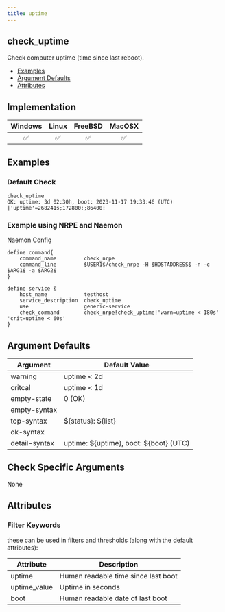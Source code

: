 ```yaml
---
title: uptime
---
```


## check_uptime

Check computer uptime (time since last reboot).

- [Examples](#examples)
- [Argument Defaults](#argument-defaults)
- [Attributes](#attributes)

## Implementation

| Windows            | Linux              | FreeBSD            | MacOSX             |
|:------------------:|:------------------:|:------------------:|:------------------:|
| :white_check_mark: | :white_check_mark: | :white_check_mark: | :white_check_mark: |

## Examples

### Default Check

    check_uptime
    OK: uptime: 3d 02:30h, boot: 2023-11-17 19:33:46 (UTC) |'uptime'=268241s;172800:;86400:

### Example using NRPE and Naemon

Naemon Config

    define command{
        command_name         check_nrpe
        command_line         $USER1$/check_nrpe -H $HOSTADDRESS$ -n -c $ARG1$ -a $ARG2$
    }

    define service {
        host_name            testhost
        service_description  check_uptime
        use                  generic-service
        check_command        check_nrpe!check_uptime!'warn=uptime < 180s' 'crit=uptime < 60s'
    }

## Argument Defaults

| Argument      | Default Value                            |
| ------------- | ---------------------------------------- |
| warning       | uptime < 2d                              |
| critcal       | uptime < 1d                              |
| empty-state   | 0 (OK)                                   |
| empty-syntax  |                                          |
| top-syntax    | \${status}: \${list}                     |
| ok-syntax     |                                          |
| detail-syntax | uptime: \${uptime}, boot: \${boot} (UTC) |

## Check Specific Arguments

None

## Attributes

### Filter Keywords

these can be used in filters and thresholds (along with the default attributes):

| Attribute    | Description                         |
| ------------ | ----------------------------------- |
| uptime       | Human readable time since last boot |
| uptime_value | Uptime in seconds                   |
| boot         | Human readable date of last boot    |
